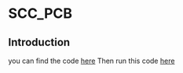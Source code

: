 # SCC_PCB
## Introduction

you can find the code [here](https://github.com/borjkhani/SCC_PCB/blob/main/Model/Control/FT1.ipynb) 
Then run this code [here](https://github.com/borjkhani/SCC_PCB/blob/main/Analysis/Control%20Analysis/Run_All.m)




